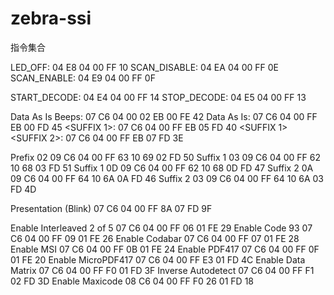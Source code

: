 # zebra-ssi

指令集合

LED_OFF:      04 E8 04 00 FF 10
SCAN_DISABLE: 04 EA 04 00 FF 0E
SCAN_ENABLE:  04 E9 04 00 FF 0F

START_DECODE: 04 E4 04 00 FF 14
STOP_DECODE:  04 E5 04 00 FF 13

Data As Is Beeps:                      07 C6 04 00 02 EB 00 FE 42
Data As Is:                            07 C6 04 00 FF EB 00 FD 45
<PREFIX> <DATA> <SUFFIX 1>:            07 C6 04 00 FF EB 05 FD 40
<PREFIX> <DATA> <SUFFIX 1> <SUFFIX 2>: 07 C6 04 00 FF EB 07 FD 3E

Prefix 02       09 C6 04 00 FF 63 10 69 02 FD 50
Suffix 1 03  	  09 C6 04 00 FF 62 10 68 03 FD 51
Suffix 1 0D     09 C6 04 00 FF 62 10 68 0D FD 47
Suffix 2 0A 	  09 C6 04 00 FF 64 10 6A 0A FD 46
Suffix 2 03 	  09 C6 04 00 FF 64 10 6A 03 FD 4D

Presentation (Blink) 07 C6 04 00 FF 8A 07 FD 9F

Enable Interleaved 2 of 5          07 C6 04 00 FF 06 01 FE 29
Enable Code 93                     07 C6 04 00 FF 09 01 FE 26
Enable Codabar                     07 C6 04 00 FF 07 01 FE 28
Enable MSI						             07 C6 04 00 FF 0B 01 FE 24
Enable PDF417					             07 C6 04 00 FF 0F 01 FE 20
Enable MicroPDF417                 07 C6 04 00 FF E3 01 FD 4C
Enable Data Matrix                 07 C6 04 00 FF F0 01 FD 3F
Inverse Autodetect                 07 C6 04 00 FF F1 02 FD 3D
Enable Maxicode                    08 C6 04 00 FF F0 26 01 FD 18
